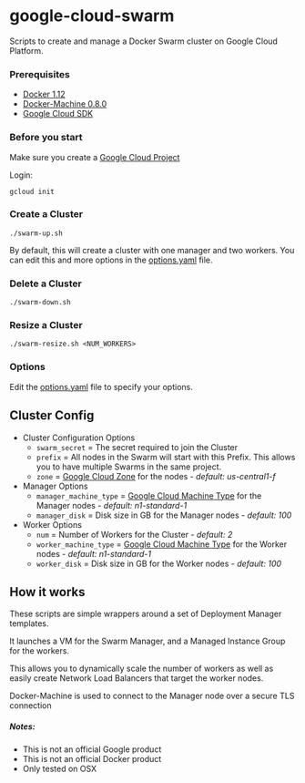 # google-cloud-swarm
Scripts to create and manage a Docker Swarm cluster on Google Cloud Platform.
### Prerequisites
- [Docker 1.12](https://docs.docker.com/engine/installation/)
- [Docker-Machine 0.8.0](https://docs.docker.com/machine/install-machine/)
- [Google Cloud SDK](http://cloud.google.com/sdk)

### Before you start
Make sure you create a [Google Cloud Project](http://console.cloud.google.com/project)

Login: 

`gcloud init`

### Create a Cluster
   `./swarm-up.sh`
   
   By default, this will create a cluster with one manager and two workers. You can edit this and more options in the [options.yaml](options.yaml) file.
### Delete a Cluster
   `./swarm-down.sh`

### Resize a Cluster
   `./swarm-resize.sh <NUM_WORKERS>`

### Options
Edit the [options.yaml](options.yaml) file to specify your options.

## Cluster Config

- Cluster Configuration Options
  - `swarm_secret` = The secret required to join the Cluster
  - `prefix` = All nodes in the Swarm will start with this Prefix. This allows you to have multiple Swarms in the same project.
  - `zone` = [Google Cloud Zone](https://cloud.google.com/compute/docs/regions-zones/regions-zones) for the nodes - *default: us-central1-f*
- Manager Options
    - `manager_machine_type` = [Google Cloud Machine Type](https://cloud.google.com/compute/docs/machine-types#standard_machine_types) for the Manager nodes - *default: n1-standard-1*
    - `manager_disk` = Disk size in GB for the Manager nodes - *default: 100*
- Worker Options
  - `num` = Number of Workers for the Cluster - *default: 2*
  - `worker_machine_type` = [Google Cloud Machine Type](https://cloud.google.com/compute/docs/machine-types#standard_machine_types) for the Worker nodes - *default: n1-standard-1*
  - `worker_disk` = Disk size in GB for the Worker nodes - *default: 100*

## How it works

These scripts are simple wrappers around a set of Deployment Manager templates.

It launches a VM for the Swarm Manager, and a Managed Instance Group for the workers.

This allows you to dynamically scale the number of workers as well as easily create Network Load Balancers that target the worker nodes.

Docker-Machine is used to connect to the Manager node over a secure TLS connection

##### Notes:
- This is not an official Google product
- This is not an official Docker product
- Only tested on OSX
